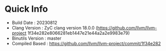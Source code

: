 # Quick Info
* Build Date : 20230812
* Clang Version : ZyC clang version 18.0.0 (https://github.com/llvm/llvm-project 1f34e282e8066281eb1447e21e44a2a2e9983e79)
* Binutils Version : master
* Compiled Based : https://github.com/llvm/llvm-project/commit/1f34e282

